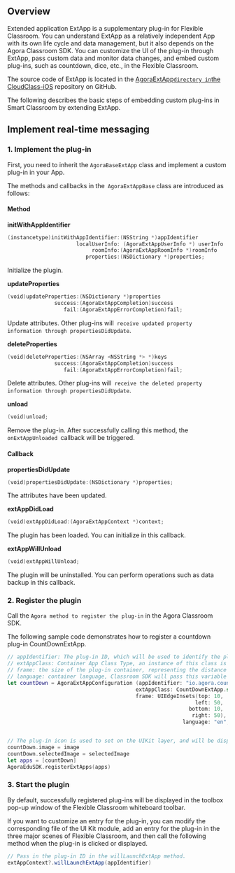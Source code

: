 ## Overview

Extended application ExtApp is a supplementary plug-in for  Flexible Classroom. You can understand ExtApp as a relatively independent App with its own life cycle and data management, but it also depends on the Agora Classroom SDK. You can customize the UI of the plug-in through ExtApp, pass custom data and monitor data changes, and embed custom plug-ins, such as countdown, dice, etc., in the  Flexible Classroom.

The source code of ExtApp is located in the [AgoraExtApp` directory in `the CloudClass-iOS](https://github.com/AgoraIO-Community/CloudClass-iOS) repository on GitHub.

The following describes the basic steps of embedding custom plug-ins in Smart Classroom by extending ExtApp.

## Implement real-time messaging

### 1. Implement the plug-in

First, you need to inherit the `AgoraBaseExtApp` class and implement a custom plug-in in your App.

The methods and callbacks in the` AgoraExtAppBase` class are introduced as follows:

#### Method

**initWithAppIdentifier**

```swift
(instancetype)initWithAppIdentifier:(NSString *)appIdentifier
                      localUserInfo: (AgoraExtAppUserInfo *) userInfo
                           roomInfo:(AgoraExtAppRoomInfo *)roomInfo
                         properties:(NSDictionary *)properties;
```

Initialize the plugin.

**updateProperties**

```swift
(void)updateProperties:(NSDictionary *)properties
               success:(AgoraExtAppCompletion)success
                  fail:(AgoraExtAppErrorCompletion)fail;
```

Update attributes. Other plug-ins will` receive updated property information through propertiesDidUpdate`.

**deleteProperties**

```swift
(void)deleteProperties:(NSArray <NSString *> *)keys
               success:(AgoraExtAppCompletion)success
                  fail:(AgoraExtAppErrorCompletion)fail;
```

Delete attributes. Other plug-ins will` receive the deleted property information through propertiesDidUpdate`.

**unload**

```swift
(void)unload;
```

Remove the plug-in. After successfully calling this method, the `onExtAppUnloaded `callback will be triggered.

#### Callback

**propertiesDidUpdate**

```swift
(void)propertiesDidUpdate:(NSDictionary *)properties;
```

The attributes have been updated.

**extAppDidLoad**

```swift
(void)extAppDidLoad:(AgoraExtAppContext *)context;
```

The plugin has been loaded. You can initialize in this callback.

**extAppWillUnload**

```swift
(void)extAppWillUnload;
```

The plugin will be uninstalled. You can perform operations such as data backup in this callback.

### 2. Register the plugin

Call the `Agora method to register the plug-in` in the Agora Classroom SDK.

The following sample code demonstrates how to register a countdown plug-in CountDownExtApp.

```swift
// appIdentifier: The plug-in ID, which will be used to identify the plug-in. The same plug-in on different platforms must use the same ID. 
// extAppClass: Container App Class Type, an instance of this class is created by the SDK. 
// frame: the size of the plug-in container, representing the distance from the bottom view. The bottom view is generated by the Classroom SDK (not including the security zone). 
// language: container language, Classroom SDK will pass this variable to the specific plug-in container, so that the container can set multiple languages by itself. 
let countDown = AgoraExtAppConfiguration (appIdentifier: "io.agora.countdown",
                                         extAppClass: CountDownExtApp.self,
                                         frame: UIEdgeInsets(top: 10,
                                                            left: 50,
                                                          bottom: 10,
                                                           right: 50),
                                                        language: "en",


// The plug-in icon is used to set on the UIKit layer, and will be displayed in the toolbox pop-up window of the whiteboard toolbar by default. 
countDown.image = image
countDown.selectedImage = selectedImage
let apps = [countDown]
AgoraEduSDK.registerExtApps(apps)
```

### 3. Start the plugin

By default, successfully registered plug-ins will be displayed in the toolbox pop-up window of the  Flexible Classroom whiteboard toolbar.

If you want to customize an entry for the plug-in, you can modify the corresponding file of the UI Kit module, add an entry for the plug-in in the three major scenes of  Flexible Classroom, and then call the following method when the plug-in is clicked or displayed.

```java
// Pass in the plug-in ID in the willLaunchExtApp method. 
extAppContext?.willLaunchExtApp(appIdentifier)
```

